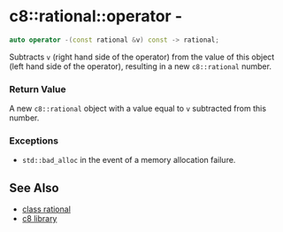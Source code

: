 # c8::rational::operator - #

```cpp
auto operator -(const rational &v) const -> rational;
```

Subtracts `v` (right hand side of the operator) from the value of this object (left hand side of the operator), resulting in a new `c8::rational` number.

### Return Value ###

A new `c8::rational` object with a value equal to `v` subtracted from this number.

### Exceptions ###

* `std::bad_alloc` in the event of a memory allocation failure.

## See Also ##

* [class rational](c8_rational)
* [c8 library](c8)

